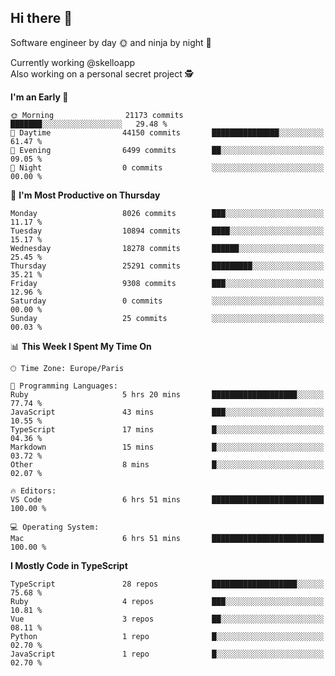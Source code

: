 ## Hi there 👋

Software engineer by day 🌞 and ninja by night 🌝

Currently working @skelloapp <br>
Also working on a personal secret project 🕵️

<!--START_SECTION:waka-->
**I'm an Early 🐤** 

```text
🌞 Morning                21173 commits       ███████░░░░░░░░░░░░░░░░░░   29.48 % 
🌆 Daytime                44150 commits       ███████████████░░░░░░░░░░   61.47 % 
🌃 Evening                6499 commits        ██░░░░░░░░░░░░░░░░░░░░░░░   09.05 % 
🌙 Night                  0 commits           ░░░░░░░░░░░░░░░░░░░░░░░░░   00.00 % 
```
📅 **I'm Most Productive on Thursday** 

```text
Monday                   8026 commits        ███░░░░░░░░░░░░░░░░░░░░░░   11.17 % 
Tuesday                  10894 commits       ████░░░░░░░░░░░░░░░░░░░░░   15.17 % 
Wednesday                18278 commits       ██████░░░░░░░░░░░░░░░░░░░   25.45 % 
Thursday                 25291 commits       █████████░░░░░░░░░░░░░░░░   35.21 % 
Friday                   9308 commits        ███░░░░░░░░░░░░░░░░░░░░░░   12.96 % 
Saturday                 0 commits           ░░░░░░░░░░░░░░░░░░░░░░░░░   00.00 % 
Sunday                   25 commits          ░░░░░░░░░░░░░░░░░░░░░░░░░   00.03 % 
```


📊 **This Week I Spent My Time On** 

```text
🕑︎ Time Zone: Europe/Paris

💬 Programming Languages: 
Ruby                     5 hrs 20 mins       ███████████████████░░░░░░   77.74 % 
JavaScript               43 mins             ███░░░░░░░░░░░░░░░░░░░░░░   10.55 % 
TypeScript               17 mins             █░░░░░░░░░░░░░░░░░░░░░░░░   04.36 % 
Markdown                 15 mins             █░░░░░░░░░░░░░░░░░░░░░░░░   03.72 % 
Other                    8 mins              █░░░░░░░░░░░░░░░░░░░░░░░░   02.07 % 

🔥 Editors: 
VS Code                  6 hrs 51 mins       █████████████████████████   100.00 % 

💻 Operating System: 
Mac                      6 hrs 51 mins       █████████████████████████   100.00 % 
```

**I Mostly Code in TypeScript** 

```text
TypeScript               28 repos            ███████████████████░░░░░░   75.68 % 
Ruby                     4 repos             ███░░░░░░░░░░░░░░░░░░░░░░   10.81 % 
Vue                      3 repos             ██░░░░░░░░░░░░░░░░░░░░░░░   08.11 % 
Python                   1 repo              █░░░░░░░░░░░░░░░░░░░░░░░░   02.70 % 
JavaScript               1 repo              █░░░░░░░░░░░░░░░░░░░░░░░░   02.70 % 
```




<!--END_SECTION:waka-->

<!--
**antoinelncl/antoinelncl** is a ✨ _special_ ✨ repository because its `README.md` (this file) appears on your GitHub profile.

Here are some ideas to get you started:

- 🔭 I’m currently working on ...
- 🌱 I’m currently learning ...
- 👯 I’m looking to collaborate on ...
- 🤔 I’m looking for help with ...
- 💬 Ask me about ...
- 📫 How to reach me: ...
- 😄 Pronouns: ...
- ⚡ Fun fact: ...
-->
